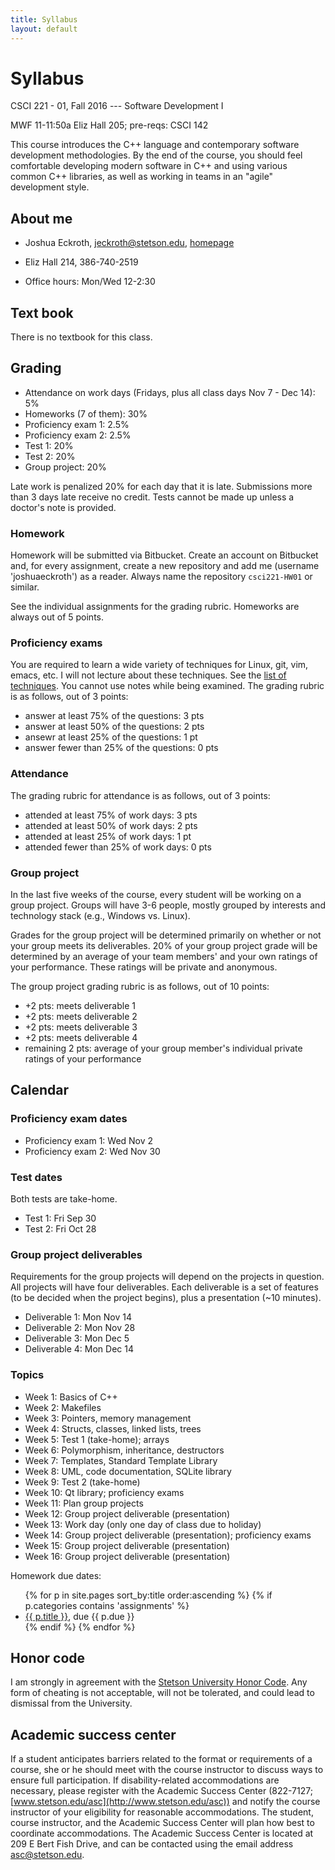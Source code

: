```yaml
---
title: Syllabus
layout: default
---
```


# Syllabus

CSCI 221 - 01, Fall 2016 --- Software Development I

MWF 11-11:50a Eliz Hall 205; pre-reqs: CSCI 142

This course introduces the C++ language and contemporary software development methodologies. By the end of the course, you should feel comfortable developing modern software in C++ and using various common C++ libraries, as well as working in teams in an "agile" development style.

## About me

- Joshua Eckroth, [jeckroth@stetson.edu](mailto:jeckroth@stetson.edu), [homepage](http://www2.stetson.edu/~jeckroth/)

- Eliz Hall 214, 386-740-2519

- Office hours: Mon/Wed 12-2:30

## Text book

There is no textbook for this class.

## Grading

- Attendance on work days (Fridays, plus all class days Nov 7 - Dec 14): 5%
- Homeworks (7 of them): 30%
- Proficiency exam 1: 2.5%
- Proficiency exam 2: 2.5%
- Test 1: 20%
- Test 2: 20%
- Group project: 20%

Late work is penalized 20% for each day that it is late. Submissions
more than 3 days late receive no credit. Tests cannot be made up
unless a doctor's note is provided.

### Homework

Homework will be submitted via Bitbucket. Create an account on Bitbucket and, for every assignment, create a new repository and add me (username 'joshuaeckroth') as a reader. Always name the repository `csci221-HW01` or similar.

See the individual assignments for the grading rubric. Homeworks are always out of 5 points.

### Proficiency exams

You are required to learn a wide variety of techniques for Linux, git, vim, emacs, etc. I will not lecture about these techniques. See the [list of techniques](/guide/proficiency-exams.html). You cannot use notes while being examined. The grading rubric is as follows, out of 3 points:

- answer at least 75% of the questions: 3 pts
- answer at least 50% of the questions: 2 pts
- ansewr at least 25% of the questions: 1 pt
- answer fewer than 25% of the questions: 0 pts

### Attendance

The grading rubric for attendance is as follows, out of 3 points:

- attended at least 75% of work days: 3 pts
- attended at least 50% of work days: 2 pts
- attended at least 25% of work days: 1 pt
- attended fewer than 25% of work days: 0 pts

### Group project

In the last five weeks of the course, every student will be working on a group project. Groups will have 3-6 people, mostly grouped by interests and technology stack (e.g., Windows vs. Linux).

Grades for the group project will be determined primarily on whether or not your group meets its deliverables. 20% of your group project grade will be determined by an average of your team members' and your own ratings of your performance. These ratings will be private and anonymous.

The group project grading rubric is as follows, out of 10 points:

- +2 pts: meets deliverable 1
- +2 pts: meets deliverable 2
- +2 pts: meets deliverable 3
- +2 pts: meets deliverable 4
- remaining 2 pts: average of your group member's individual private ratings of your performance

## Calendar

### Proficiency exam dates

- Proficiency exam 1: Wed Nov 2
- Proficiency exam 2: Wed Nov 30

### Test dates

Both tests are take-home.

- Test 1: Fri Sep 30
- Test 2: Fri Oct 28

### Group project deliverables

Requirements for the group projects will depend on the projects in question. All projects will have four deliverables. Each deliverable is a set of features (to be decided when the project begins), plus a presentation (~10 minutes).

- Deliverable 1: Mon Nov 14
- Deliverable 2: Mon Nov 28
- Deliverable 3: Mon Dec 5
- Deliverable 4: Mon Dec 14

### Topics

- Week 1: Basics of C++
- Week 2: Makefiles
- Week 3: Pointers, memory management
- Week 4: Structs, classes, linked lists, trees
- Week 5: Test 1 (take-home); arrays
- Week 6: Polymorphism, inheritance, destructors
- Week 7: Templates, Standard Template Library
- Week 8: UML, code documentation, SQLite library
- Week 9: Test 2 (take-home)
- Week 10: Qt library; proficiency exams
- Week 11: Plan group projects
- Week 12: Group project deliverable (presentation)
- Week 13: Work day (only one day of class due to holiday)
- Week 14: Group project deliverable (presentation); proficiency exams
- Week 15: Group project deliverable (presentation)
- Week 16: Group project deliverable (presentation)

Homework due dates:

<ul>
{% for p in site.pages sort_by:title order:ascending %}
{% if p.categories contains 'assignments' %}
<li>
<a href="{{ p.url }}">{{ p.title }}</a>, due {{ p.due }}
</li>
{% endif %}
{% endfor %}
</ul>

## Honor code

I am strongly in agreement with the
[Stetson University Honor Code](http://www.stetson.edu/other/honor-system/). Any
form of cheating is not acceptable, will not be tolerated, and could
lead to dismissal from the University.

## Academic success center

If a student anticipates barriers related to the format or
requirements of a course, she or he should meet with the course
instructor to discuss ways to ensure full participation. If
disability-related accommodations are necessary, please register with
the Academic Success Center (822-7127;
[www.stetson.edu/asc](http://www.stetson.edu/asc)) and notify the
course instructor of your eligibility for reasonable
accommodations. The student, course instructor, and the Academic
Success Center will plan how best to coordinate accommodations. The
Academic Success Center is located at 209 E Bert Fish Drive, and can
be contacted using the email address
[asc@stetson.edu](mailto:asc@stetson.edu).
